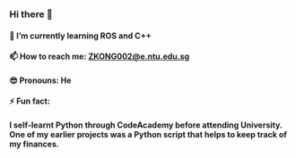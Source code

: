 ### Hi there 👋

#### 🤖 I’m currently learning ROS and C++
#### 📫 How to reach me: ZKONG002@e.ntu.edu.sg
#### 😎 Pronouns: He
#### ⚡ Fun fact: 
#### I self-learnt Python through CodeAcademy before attending University. One of my earlier projects was a Python script that helps to keep track of my finances.

<!--
**zejiekong/zejiekong** is a ✨ _special_ ✨ repository because its `README.md` (this file) appears on your GitHub profile.

Here are some ideas to get you started:

- 🔭 I’m currently working on ...
- 🌱 I’m currently learning ...
- 👯 I’m looking to collaborate on ...
- 🤔 I’m looking for help with ...
- 💬 Ask me about ...
- 📫 How to reach me: ...
- 😄 Pronouns: ...
- ⚡ Fun fact: ...
-->
